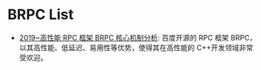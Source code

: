 # BRPC List

- [2019~高性能 RPC 框架 BRPC 核心机制分析](https://zhuanlan.zhihu.com/p/113427004): 百度开源的 RPC 框架 BRPC，以其高性能、低延迟、易用性等优势，使得其在高性能的 C++开发领域非常受欢迎。
